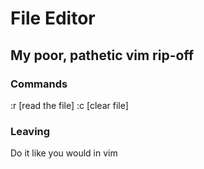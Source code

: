 # File Editor
## My poor, pathetic vim rip-off
### Commands
:r   [read the file]
:c   [clear file]

### Leaving
Do it like you would in vim
